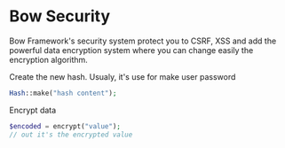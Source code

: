 # Bow Security

Bow Framework's security system protect you to CSRF, XSS and add the powerful data encryption system where you can
change easily the encryption algorithm.

Create the new hash. Usualy, it's use for make user password

```php
Hash::make("hash content");
```

Encrypt data

```php
$encoded = encrypt("value");
// out it's the encrypted value
```
